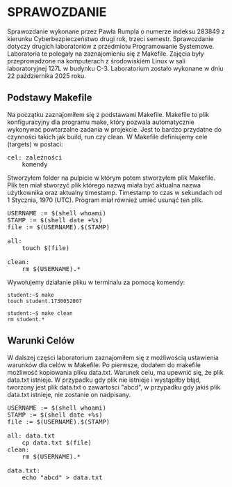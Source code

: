 # SPRAWOZDANIE

Sprawozdanie wykonane przez Pawła Rumpla o numerze indeksu 283849 z kierunku Cyberbezpieczeństwo drugi rok, trzeci semestr. Sprawozdanie dotyczy drugich laboratoriów z przedmiotu Programowanie Systemowe. Laboratoria te polegały na zaznajomieniu się z Makefile. Zajęcia były przeprowadzone na komputerach z środowiskiem Linux w sali laboratoryjnej 127L w budynku C-3. Laboratorium zostało wykonane w dniu 22 października 2025 roku. 

## Podstawy Makefile

Na początku zaznajomiłem się z podstawami Makefile. Makefile to plik konfiguracyjny dla programu make, który pozwala automatycznie wykonywać powtarzalne zadania w projekcie. Jest to bardzo przydatne do czynności takich jak build, run czy clean. W Makefile definiujemy cele (targets) w postaci:

<pre>
cel: zależności
	komendy
</pre>

Stworzyłem folder na pulpicie w którym potem stworzyłem plik Makefile. Plik ten miał stworzyć plik którego nazwą miała być aktualna nazwa użytkownika oraz aktualny timestamp. Timestamp to czas w sekundach od 1 Stycznia, 1970 (UTC). Program miał również umieć usunąć ten plik.

<pre>
USERNAME := $(shell whoami)
STAMP := $(shell date +%s)
file := $(USERNAME).$(STAMP)

all:
	touch $(file)
  
clean:
	rm $(USERNAME).*
</pre>

Wywołujemy działanie pliku w terminalu za pomocą komendy: 
```console
student:~$ make
touch student.1730052007

student:~$ make clean
rm student.*
```

## Warunki Celów

W dalszej części laboratorium zaznajomiłem się z możliwością ustawienia warunków dla celów w Makefile. Po pierwsze, dodałem do makefile możliwość kopiowania pliku data.txt. Warunek celu, ma upewnić się, że plik data.txt istnieje. W przypadku gdy plik nie istnieje i wystąpiłby błąd, tworzony jest plik data.txt o zawartości "abcd", w przypadku gdy jakiś plik data.txt istnieje, nie zostanie on nadpisany.

<pre>
USERNAME := $(shell whoami)
STAMP := $(shell date +%s)
file := $(USERNAME).$(STAMP)

all: data.txt
	cp data.txt $(file)	
clean:
	rm $(USERNAME).*
        
data.txt:
	echo "abcd" > data.txt
</pre>
